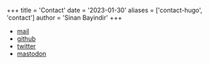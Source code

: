 +++
title = 'Contact'
date = '2023-01-30'
aliases = ['contact-hugo', 'contact']
author = 'Sinan Bayindir'
+++

- [mail](mailto:isnabn@pm.me)
- [github](https://github.com/isnabn)
- [twitter](https://twitter.com/isnabn)
- [mastodon](https://mastodon.com/isnabn)
